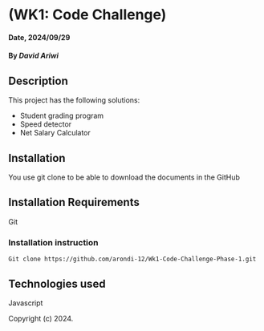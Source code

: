 # (WK1: Code Challenge)

#### Date, 2024/09/29

#### By *David Ariwi*

## Description
This project has the following solutions:
- Student grading program
- Speed detector
- Net Salary Calculator


## Installation
You use git clone to be able to download the documents in the GitHub

## Installation Requirements
Git

### Installation instruction
```
Git clone https://github.com/arondi-12/Wk1-Code-Challenge-Phase-1.git 

```



## Technologies used
Javascript



Copyright (c) 2024.


